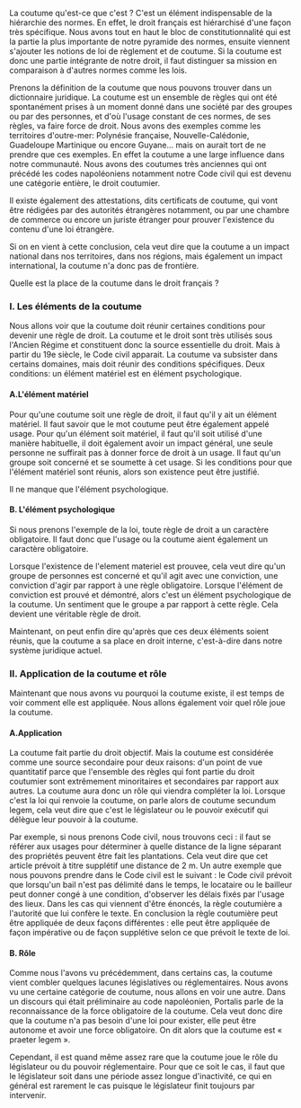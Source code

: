 La coutume qu'est-ce que c'est ? C'est un élément indispensable de la hiérarchie des normes. En effet, le droit français est hiérarchisé d'une façon très spécifique. Nous avons tout en haut le bloc de constitutionnalité qui est la partie la plus importante de notre pyramide des normes, ensuite viennent s'ajouter les notions de loi de règlement et de coutume. Si la coutume est donc une partie intégrante de notre droit, il faut distinguer sa mission en comparaison à d'autres normes comme les lois.

Prenons la définition de la coutume que nous pouvons trouver dans un dictionnaire juridique. La coutume est un ensemble de règles qui ont été spontanément prises à un moment donné dans une société par des groupes ou par des personnes, et d'où l'usage constant de ces normes, de ses règles, va faire force de droit. Nous avons des exemples comme les territoires d'outre-mer: Polynésie française, Nouvelle-Calédonie, Guadeloupe Martinique ou encore Guyane... mais on aurait tort de ne prendre que ces exemples. En effet la coutume a une large influence dans notre communauté. Nous avons des coutumes très anciennes qui ont précédé les codes napoléoniens notamment notre Code civil qui est devenu une catégorie entière, le droit coutumier.

Il existe également des attestations, dits certificats de coutume, qui vont être rédigées par des autorités étrangères notamment, ou par une chambre de commerce ou encore un juriste étranger pour prouver l'existence du contenu d'une loi étrangère.

Si on en vient à cette conclusion, cela veut dire que la coutume a un impact national dans nos territoires, dans nos régions, mais également un impact international, la coutume n'a donc pas de frontière.

Quelle est la place de la coutume dans le droit français ?

### I. Les éléments de la coutume

Nous allons voir que la coutume doit réunir certaines conditions pour devenir une règle de droit. La coutume et le droit sont très utilisés sous l'Ancien Régime et constituent donc la source essentielle du droit. Mais à partir du 19e siècle, le Code civil apparait. La coutume va subsister dans certains domaines, mais doit réunir des conditions spécifiques. Deux conditions: un élément matériel est en élément psychologique.

#### A.L'élément matériel

Pour qu'une coutume soit une règle de droit, il faut qu'il y ait un élément matériel. Il faut savoir que le mot coutume peut être également appelé usage. Pour qu'un élément soit matériel, il faut qu'il soit utilisé d'une manière habituelle, il doit également avoir un impact général, une seule personne ne suffirait pas à donner force de droit à un usage. Il faut qu'un groupe soit concerné et se soumette à cet usage. Si les conditions pour que l'élément matériel sont réunis, alors son existence peut être justifié.

Il ne manque que l'élément psychologique.

#### B. L'élément psychologique

Si nous prenons l'exemple de la loi, toute règle de droit a un caractère obligatoire. Il faut donc que l'usage ou la coutume aient également un caractère obligatoire.

Lorsque l'existence de l'element materiel est prouvee, cela veut dire qu'un groupe de personnes est concerné et qu'il agit avec une conviction, une conviction d'agir par rapport à une règle obligatoire. Lorsque l'élément de conviction est prouvé et démontré, alors c'est un élément psychologique de la coutume. Un sentiment que le groupe a par rapport à cette règle. Cela devient une véritable règle de droit.

Maintenant, on peut enfin dire qu'après que ces deux éléments soient réunis, que la coutume a sa place en droit interne, c'est-à-dire dans notre système juridique actuel.

### II. Application de la coutume et rôle

Maintenant que nous avons vu pourquoi la coutume existe, il est temps de voir comment elle est appliquée. Nous allons également voir quel rôle joue la coutume.

#### A.Application

La coutume fait partie du droit objectif. Mais la coutume est considérée comme une source secondaire pour deux raisons: d'un point de vue quantitatif parce que l'ensemble des règles qui font partie du droit coutumier sont extrêmement minoritaires et secondaires par rapport aux autres. La coutume aura donc un rôle qui viendra compléter la loi. Lorsque c'est la loi qui renvoie la coutume, on parle alors de coutume secundum legem, cela veut dire que c'est le législateur ou le pouvoir exécutif qui délègue leur pouvoir à la coutume.

Par exemple, si nous prenons Code civil, nous trouvons ceci : il faut se référer aux usages pour déterminer à quelle distance de la ligne séparant des propriétés peuvent être fait les plantations. Cela veut dire que cet article prévoit à titre supplétif une distance de 2 m. Un autre exemple que nous pouvons prendre dans le Code civil est le suivant : le Code civil prévoit que lorsqu'un bail n'est pas délimité dans le temps, le locataire ou le bailleur peut donner congé à une condition, d'observer les délais fixés par l'usage des lieux. Dans les cas qui viennent d'être énoncés, la règle coutumière a l'autorité que lui confère le texte. En conclusion la règle coutumière peut être appliquée de deux façons différentes : elle peut être appliquée de façon impérative ou de façon supplétive selon ce que prévoit le texte de loi.

#### B. Rôle

Comme nous l'avons vu précédemment, dans certains cas, la coutume vient combler quelques lacunes législatives ou réglementaires. Nous avons vu une certaine catégorie de coutume, nous allons en voir une autre. Dans un discours qui était préliminaire au code napoléonien, Portalis parle de la reconnaissance de la force obligatoire de la coutume. Cela veut donc dire que la coutume n'a pas besoin d'une loi pour exister, elle peut être autonome et avoir une force obligatoire. On dit alors que la coutume est « praeter legem ».

Cependant, il est quand même assez rare que la coutume joue le rôle du législateur ou du pouvoir réglementaire. Pour que ce soit le cas, il faut que le législateur soit dans une période assez longue d'inactivité, ce qui en général est rarement le cas puisque le législateur finit toujours par intervenir.
